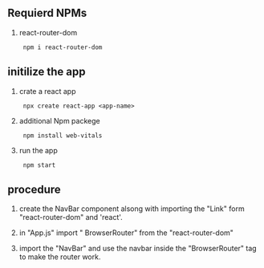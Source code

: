 Requierd NPMs
--

1. react-router-dom

        npm i react-router-dom




initilize the app
--

1. crate a react app

        npx create react-app <app-name>

2. additional Npm packege

        npm install web-vitals

3. run the app 

        npm start



procedure
--

1. create the NavBar component alsong with importing the "Link" form  "react-router-dom" and 'react'.

2. in "App.js" import " BrowserRouter" from the  "react-router-dom" 

3. import the "NavBar"  and use the navbar inside the "BrowserRouter" tag to make the router work.